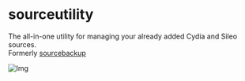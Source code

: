 # sourceutility
The all-in-one utility for managing your already added Cydia and Sileo sources.  
Formerly [sourcebackup](https://github.com/The-Hacker894/sourcebackup)  
  
![Img](https://i.imgur.com/teuHOFJ.jpg)


